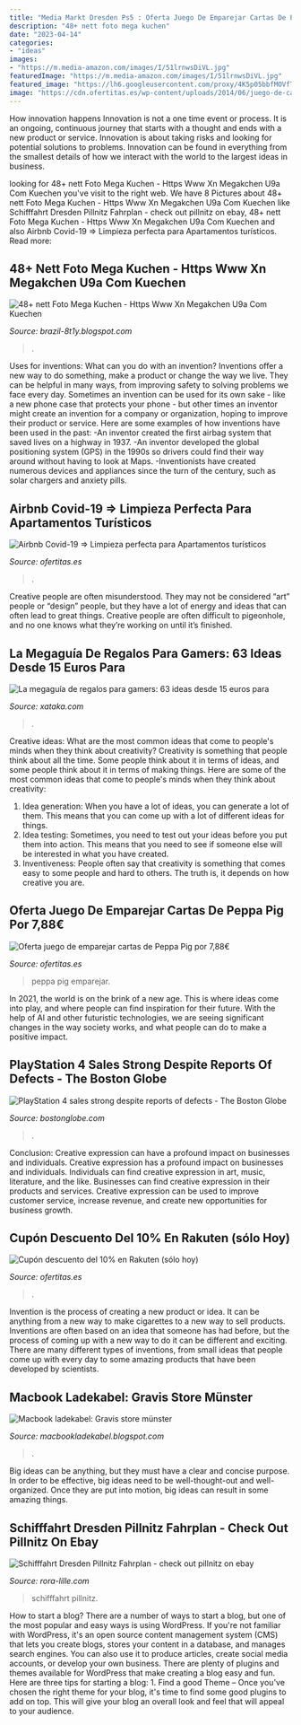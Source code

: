 ```yaml
---
title: "Media Markt Dresden Ps5 : Oferta Juego De Emparejar Cartas De Peppa Pig Por 7,88€"
description: "48+ nett foto mega kuchen"
date: "2023-04-14"
categories:
- "ideas"
images:
- "https://m.media-amazon.com/images/I/51lrnwsDiVL.jpg"
featuredImage: "https://m.media-amazon.com/images/I/51lrnwsDiVL.jpg"
featured_image: "https://lh6.googleusercontent.com/proxy/4K5p05bbfMOVfTKUtZy9UnSnnz1zs8k5NpGMHL_wSgd8B85wa7kJBAb3ZYoa-qWBIdqSPIPjmkfrndVTqYtMzV9ETUJr2gyF5XJVhrLOPlWrWWjb_SK_LxbYVQ6uf9z2LH9vCKD771IgrWCEVigYhCDNkOPZLzTPhFxClU5XRs3Q3aubOXMqHOyP8SHFuUqU4Ppt22ReUOc=s0-d"
image: "https://cdn.ofertitas.es/wp-content/uploads/2014/06/juego-de-cartas-peppa-pig.jpg"
---
```



How innovation happens
Innovation is not a one time event or process. It is an ongoing, continuous journey that starts with a thought and ends with a new product or service. Innovation is about taking risks and looking for potential solutions to problems. Innovation can be found in everything from the smallest details of how we interact with the world to the largest ideas in business.

	

		
looking for 48+ nett Foto Mega Kuchen - Https Www Xn Megakchen U9a Com Kuechen you've visit to the right web. We have 8 Pictures about 48+ nett Foto Mega Kuchen - Https Www Xn Megakchen U9a Com Kuechen like Schifffahrt Dresden Pillnitz Fahrplan - check out pillnitz on ebay, 48+ nett Foto Mega Kuchen - Https Www Xn Megakchen U9a Com Kuechen and also Airbnb Covid-19 ⇒ Limpieza perfecta para Apartamentos turísticos. Read more:
		
    
## 48+ Nett Foto Mega Kuchen - Https Www Xn Megakchen U9a Com Kuechen

<img loading=lazy src="https://www.kuechen-atlas.de/img/content/tn/58996fb05f62000392fa2d3a3dacda67.jpg" onerror="this.onerror=null;this.src='https://tse4.mm.bing.net/th?id=OIP.fRzp0ciCVmnhyGqQexRNBgHaE6&amp;pid=15.1';" alt="48+ nett Foto Mega Kuchen - Https Www Xn Megakchen U9a Com Kuechen">

_Source: brazil-8t1y.blogspot.com_

>. 

	

Uses for inventions: What can you do with an invention?
Inventions offer a new way to do something, make a product or change the way we live. They can be helpful in many ways, from improving safety to solving problems we face every day. Sometimes an invention can be used for its own sake - like a new phone case that protects your phone - but other times an inventor might create an invention for a company or organization, hoping to improve their product or service. Here are some examples of how inventions have been used in the past: 
-An inventor created the first airbag system that saved lives on a highway in 1937.
-An inventor developed the global positioning system (GPS) in the 1990s so drivers could find their way around without having to look at Maps.
-Inventionists have created numerous devices and appliances since the turn of the century, such as solar chargers and anxiety pills.

    
## Airbnb Covid-19 ⇒ Limpieza Perfecta Para Apartamentos Turísticos

<img loading=lazy src="https://cdn.ofertitas.es/wp-content/uploads/2020/05/airbnb-protocolos-medidas-post-coronavirus.jpg" onerror="this.onerror=null;this.src='https://tse4.mm.bing.net/th?id=OIP.HVvX0tuZXpui2dH5L761zwHaDt&amp;pid=15.1';" alt="Airbnb Covid-19 ⇒ Limpieza perfecta para Apartamentos turísticos">

_Source: ofertitas.es_

>. 

	

Creative people are often misunderstood. They may not be considered “art” people or “design” people, but they have a lot of energy and ideas that can often lead to great things. Creative people are often difficult to pigeonhole, and no one knows what they’re working on until it’s finished.

    
## La Megaguía De Regalos Para Gamers: 63 Ideas Desde 15 Euros Para

<img loading=lazy src="https://m.media-amazon.com/images/I/51lrnwsDiVL.jpg" onerror="this.onerror=null;this.src='https://tse2.mm.bing.net/th?id=OIP.ySw6pNFcURg8Ne8eWg7c2wAAAA&amp;pid=15.1';" alt="La megaguía de regalos para gamers: 63 ideas desde 15 euros para">

_Source: xataka.com_

>. 

	

Creative ideas: What are the most common ideas that come to people's minds when they think about creativity?
Creativity is something that people think about all the time. Some people think about it in terms of ideas, and some people think about it in terms of making things. Here are some of the most common ideas that come to people's minds when they think about creativity: 
1. Idea generation: When you have a lot of ideas, you can generate a lot of them. This means that you can come up with a lot of different ideas for things. 
2. Idea testing: Sometimes, you need to test out your ideas before you put them into action. This means that you need to see if someone else will be interested in what you have created. 
3. Inventiveness: People often say that creativity is something that comes easy to some people and hard to others. The truth is, it depends on how creative you are.

    
## Oferta Juego De Emparejar Cartas De Peppa Pig Por 7,88€

<img loading=lazy src="https://cdn.ofertitas.es/wp-content/uploads/2014/06/juego-de-cartas-peppa-pig.jpg" onerror="this.onerror=null;this.src='https://tse1.mm.bing.net/th?id=OIP.ZFer65BzzHHs_AI38fEvpwHaDt&amp;pid=15.1';" alt="Oferta juego de emparejar cartas de Peppa Pig por 7,88€">

_Source: ofertitas.es_

>peppa pig emparejar. 

	

In 2021, the world is on the brink of a new age. This is where ideas come into play, and where people can find inspiration for their future. With the help of AI and other futuristic technologies, we are seeing significant changes in the way society works, and what people can do to make a positive impact.

    
## PlayStation 4 Sales Strong Despite Reports Of Defects - The Boston Globe

<img loading=lazy src="https://bostonglobe-prod.cdn.arcpublishing.com/resizer/tznIsAk3b9kaD9VFw7fHqxUBNd4=/506x0/arc-anglerfish-arc2-prod-bostonglobe.s3.amazonaws.com/public/3Q56H7CP5MI6HLUSDPMN3CWAGM.jpg" onerror="this.onerror=null;this.src='https://tse3.mm.bing.net/th?id=OIP.ivF1Df1O2tbEzeV2ubPOvgHaE7&amp;pid=15.1';" alt="PlayStation 4 sales strong despite reports of defects - The Boston Globe">

_Source: bostonglobe.com_

>. 

	

Conclusion: Creative expression can have a profound impact on businesses and individuals.
Creative expression has a profound impact on businesses and individuals. Individuals can find creative expression in art, music, literature, and the like. Businesses can find creative expression in their products and services. Creative expression can be used to improve customer service, increase revenue, and create new opportunities for business growth.

    
## Cupón Descuento Del 10% En Rakuten (sólo Hoy)

<img loading=lazy src="https://cdn.ofertitas.es/wp-content/uploads/2015/04/cupon-descuento-rakuten-rak10ya.png" onerror="this.onerror=null;this.src='https://tse4.mm.bing.net/th?id=OIP.pIdF06-ioSANEReSR1tTCgHaDt&amp;pid=15.1';" alt="Cupón descuento del 10% en Rakuten (sólo hoy)">

_Source: ofertitas.es_

>. 

	

Invention is the process of creating a new product or idea. It can be anything from a new way to make cigarettes to a new way to sell products. Inventions are often based on an idea that someone has had before, but the process of coming up with a new way to do it can be different and exciting. There are many different types of inventions, from small ideas that people come up with every day to some amazing products that have been developed by scientists.

    
## Macbook Ladekabel: Gravis Store Münster

<img loading=lazy src="https://lh6.googleusercontent.com/proxy/4K5p05bbfMOVfTKUtZy9UnSnnz1zs8k5NpGMHL_wSgd8B85wa7kJBAb3ZYoa-qWBIdqSPIPjmkfrndVTqYtMzV9ETUJr2gyF5XJVhrLOPlWrWWjb_SK_LxbYVQ6uf9z2LH9vCKD771IgrWCEVigYhCDNkOPZLzTPhFxClU5XRs3Q3aubOXMqHOyP8SHFuUqU4Ppt22ReUOc=s0-d" onerror="this.onerror=null;this.src='https://tse4.mm.bing.net/th?id=OIP.ea70SKvSouk36DNqhkHCaAAAAA&amp;pid=15.1';" alt="Macbook ladekabel: Gravis store münster">

_Source: macbookladekabel.blogspot.com_

>. 

	

Big ideas can be anything, but they must have a clear and concise purpose. In order to be effective, big ideas need to be well-thought-out and well-organized. Once they are put into motion, big ideas can result in some amazing things.

    
## Schifffahrt Dresden Pillnitz Fahrplan - Check Out Pillnitz On Ebay

<img loading=lazy src="https://rora-lille.com/dpjtn/o3wX26vCb8YIQ1fajlz-vwHaE7.jpg" onerror="this.onerror=null;this.src='https://tse1.mm.bing.net/th?id=OIP.BAPjk9v0ctBokAe2gUmjdAAAAA&amp;pid=15.1';" alt="Schifffahrt Dresden Pillnitz Fahrplan - check out pillnitz on ebay">

_Source: rora-lille.com_

>schifffahrt pillnitz. 

	

How to start a blog?
There are a number of ways to start a blog, but one of the most popular and easy ways is using WordPress. If you're not familiar with WordPress, it's an open source content management system (CMS) that lets you create blogs, stores your content in a database, and manages search engines. You can also use it to produce articles, create social media accounts, or develop your own business. There are plenty of plugins and themes available for WordPress that make creating a blog easy and fun. Here are three tips for starting a blog: 1. Find a good Theme – Once you've chosen the right theme for your blog, it's time to find some good plugins to add on top. This will give your blog an overall look and feel that will appeal to your audience. 
